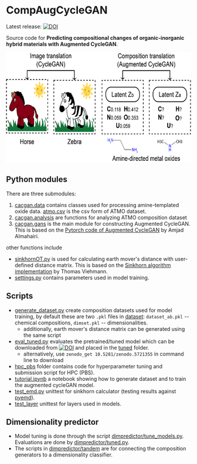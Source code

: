 # CompAugCycleGAN
Latest release: [![DOI](https://zenodo.org/badge/430975947.svg)](https://zenodo.org/badge/latestdoi/430975947)

Source code for **Predicting compositional changes of organic-inorganic hybrid materials with Augmented CycleGAN**.

<img src="https://github.com/qai222/CompAugCycleGAN/blob/main/submission_floats/toc.png" width="643" height="302">

## Python modules
There are three submodules: 
1. [cacgan.data](cacgan/data/) contains classes used for processing amine-templated oxide data. [atmo.csv](cacgan/data/atmo.csv) is the csv form of ATMO dataset.
2. [cacgan.analysis](cacgan/analysis) are functions for analyzing ATMO composition dataset
3. [cacgan.gans](cacgan/gans) is the main module for constructing Augmented CycleGAN. This is based on the [Pytorch code of Augmented CycleGAN](https://github.com/aalmah/augmented_cyclegan) by Amjad Almahairi.

other functions include
- [sinkhornOT.py](cacgan/sinkhornOT.py) is used for calculating earth mover's distance with user-defined distance matrix. 
This is based on the [Sinkhorn algorithm implementation](https://github.com/t-vi/pytorch-tvmisc/blob/master/wasserstein-distance/Pytorch_Wasserstein.ipynb) by Thomas Viehmann. 
- [settings.py](cacgan/settings.py) contains parameters used in model training.

## Scripts
- [generate_dataset.py](scripts/generate_dataset.py) 
create composition datasets used for model training, by default these are 
two `.pkl` files in [dataset](./dataset): `dataset_ab.pkl` -- chemical compositions, `dimset.pkl` -- dimensionalities.
    - additionally, earth mover's distance matrix can be generated using the same script
- [eval_tuned.py](scripts/eval_tuned.py) evaluates the pretrained/tuned model which can be 
downloaded from 
[![DOI](https://zenodo.org/badge/DOI/10.5281/zenodo.5721355.svg)](https://doi.org/10.5281/zenodo.5721355)
and placed in the [tuned](tuned) folder.
  - alternatively, use `zenodo_get 10.5281/zenodo.5721355` in command line to download
- [hpc_pbs](scripts/hpc_pbs) folder contains code for hyperparameter tuning and submission script for HPC (PBS).
- [tutorial.ipynb](scripts/tutorial.ipynb) a notebook showing how to generate dataset and to train the augmented cycleGAN model.
- [test_emd.py](scripts/test_emd.py) unittest for sinkhorn calculator (testing results against [pyemd](https://github.com/wmayner/pyemd)).
- [test_layer](scripts/test_layer.py) unittest for layers used in models.

## Dimensionality predictor
- Model tuning is done through the script [dimpredictor/tune_models.py](dimpredictor/tune_models.py). Evaluations are done by [dimpredictor/tuned.py](dimpredictor/tuned.py).
- The scripts in [dimpredictor/tandem](dimpredictor/tandem) are for connecting the composition generators to a dimensionality classifier.

